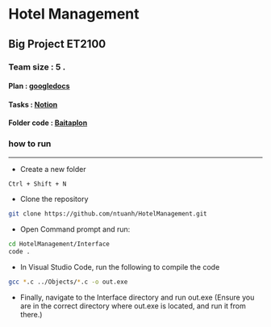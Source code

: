 # Hotel Management
## Big Project ET2100
### Team size : 5 .

#### Plan : [googledocs](https://docs.google.com/document/d/1F_sl1tLk4xZT2nOKcfMT_A3zm1v3qKQrkvrPC0CqoOQ/edit?usp=sharing)

#### Tasks : [Notion](https://www.notion.so/0dfabd26a1374df08144a6d9229fc462?v=9f51d497ce074656813ff979048572af&pvs=4)

#### Folder code : [Baitaplon](https://drive.google.com/drive/folders/1oOqsf7-IunuTJDEie2L46AVOabW1YZRE?usp=drive_link)

### how to run 
------- 
- Create a new folder
```bash
Ctrl + Shift + N
```

- Clone the repository
```bash
git clone https://github.com/ntuanh/HotelManagement.git
```

- Open Command prompt and run:
```bash
cd HotelManagement/Interface
code .
```
- In Visual Studio Code, run the following to compile the code
```bash
gcc *.c ../Objects/*.c -o out.exe
```

- Finally, navigate to the Interface directory and run out.exe
(Ensure you are in the correct directory where out.exe is located, and run it from there.)
  
